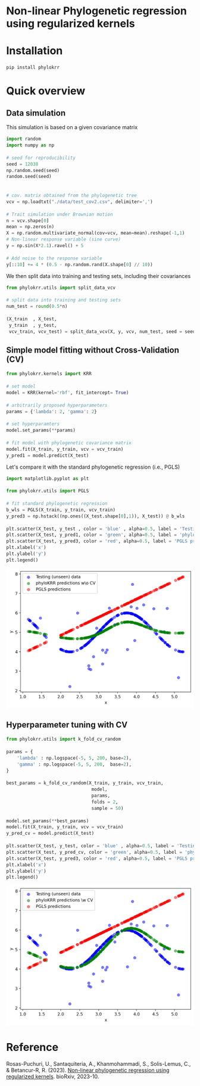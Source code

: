 # Non-linear Phylogenetic regression using regularized kernels


# Installation

```
pip install phylokrr
```

# Quick overview

## Data simulation
This simulation is based on a given covariance matrix


```python
import random
import numpy as np

# seed for reproducibility
seed = 12038 
np.random.seed(seed)
random.seed(seed)


# cov. matrix obtained from the phylogenetic tree
vcv = np.loadtxt("./data/test_cov2.csv", delimiter=',') 

# Trait simulation under Brownian motion
n = vcv.shape[0]
mean = np.zeros(n)
X = np.random.multivariate_normal(cov=vcv, mean=mean).reshape(-1,1)
# Non-linear response variable (sine curve)
y = np.sin(X*2.1).ravel() + 5 

# Add noise to the response variable
y[::10] += 4 * (0.5 - np.random.rand(X.shape[0] // 10)) 
```
We then split data into training and testing sets, including their covariances

```python
from phylokrr.utils import split_data_vcv

# split data into training and testing sets 
num_test = round(0.5*n)

(X_train  , X_test,  
 y_train  , y_test,  
 vcv_train, vcv_test) = split_data_vcv(X, y, vcv, num_test, seed = seed) # seed defined above
```

## Simple model fitting without Cross-Validation (CV)

```python
from phylokrr.kernels import KRR

# set model
model = KRR(kernel='rbf', fit_intercept= True)

# arbitrarily proposed hyperparameters
params = {'lambda': 2, 'gamma': 2}

# set hyperparamters
model.set_params(**params)

# fit model with phylogenetic covariance matrix
model.fit(X_train, y_train, vcv = vcv_train)
y_pred1 = model.predict(X_test)
```

Let's compare it with the standard phylogenetic regression (i.e., PGLS)

```python
import matplotlib.pyplot as plt

from phylokrr.utils import PGLS

# fit standard phylogenetic regression
b_wls = PGLS(X_train, y_train, vcv_train)
y_pred3 = np.hstack((np.ones((X_test.shape[0],1)), X_test)) @ b_wls

plt.scatter(X_test, y_test , color = 'blue' , alpha=0.5, label = 'Testing (unseen) data')
plt.scatter(X_test, y_pred1, color = 'green', alpha=0.5, label = 'phyloKRR predictions w\o CV')
plt.scatter(X_test, y_pred3, color = 'red', alpha=0.5, label = 'PGLS predictions')
plt.xlabel('x')
plt.ylabel('y')
plt.legend()
```
<p align="center">
<img src="https://github.com/Ulises-Rosas/phylokrr/blob/main/data/imgs/phyloKRR_vs_PGLS.png" alt="drawing" width="600px"/>
</p>

## Hyperparameter tuning with CV

```python
from phylokrr.utils import k_fold_cv_random

params = {
    'lambda' : np.logspace(-5, 5, 200, base=2),
    'gamma' : np.logspace(-5, 5, 200,  base=2),
}

best_params = k_fold_cv_random(X_train, y_train, vcv_train,
                                model, 
                                params,
                                folds = 2, 
                                sample = 50)

model.set_params(**best_params)
model.fit(X_train, y_train, vcv = vcv_train)
y_pred_cv = model.predict(X_test)

plt.scatter(X_test, y_test, color = 'blue' , alpha=0.5, label = 'Testing (unseen) data')
plt.scatter(X_test, y_pred_cv, color = 'green', alpha=0.5, label = 'phyloKRR predictions \w CV')
plt.scatter(X_test, y_pred3, color = 'red', alpha=0.5, label = 'PGLS predictions') # y_pred3 defined above
plt.xlabel('x')
plt.ylabel('y')
plt.legend()
```

<p align="center">
<img src="https://github.com/Ulises-Rosas/phylokrr/blob/main/data/imgs/phyloKRR_vs_PGLS_cv.png" alt="drawing" width="600px"/>
</p>


# Reference

Rosas-Puchuri, U., Santaquiteria, A., Khanmohammadi, S., Solis-Lemus, C., & Betancur-R, R. (2023). [Non-linear phylogenetic regression using regularized kernels](https://www.biorxiv.org/content/10.1101/2023.10.04.560983v1.abstract). bioRxiv, 2023-10.
